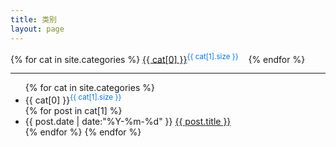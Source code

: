 ```yaml
---
title: 类别
layout: page
---
```


{% for cat in site.categories %}
<a href="#{{ cat[0] }}" rel="{{ cat[1].size }}">{{ cat[0] }}</a><sup style="color:#07e">{{ cat[1].size }}</sup>&nbsp;&nbsp;&nbsp;
{% endfor %}

<hr>

<ul class="listing">
{% for cat in site.categories %}
  <li class="listing-seperator" id="{{ cat[0] }}">{{ cat[0] }}<sup style="color:#07e">{{ cat[1].size }}</sup></li>
{% for post in cat[1] %}
  <li class="listing-item">
  <time datetime="{{ post.date | date:"%Y-%m-%d" }}">{{ post.date | date:"%Y-%m-%d" }}</time>
  <a href="{{ site.url }}{{ post.url }}" title="{{ post.title }}">{{ post.title }}</a>
  </li>
{% endfor %}
{% endfor %}
</ul>
